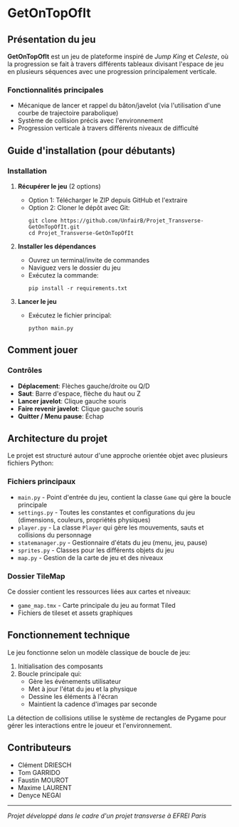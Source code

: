 # GetOnTopOfIt

## Présentation du jeu

**GetOnTopOfIt** est un jeu de plateforme inspiré de *Jump King* et *Celeste*, où la progression se fait à travers différents tableaux divisant l'espace de jeu en plusieurs séquences avec une progression principalement verticale.


### Fonctionnalités principales
- Mécanique de lancer et rappel du bâton/javelot (via l'utilisation d'une courbe de trajectoire parabolique)
- Système de collision précis avec l'environnement
- Progression verticale à travers différents niveaux de difficulté

## Guide d'installation (pour débutants)

### Installation

1. **Récupérer le jeu** (2 options)
   - Option 1: Télécharger le ZIP depuis GitHub et l'extraire
   - Option 2: Cloner le dépôt avec Git:
     ```
     git clone https://github.com/UnfairB/Projet_Transverse-GetOnTopOfIt.git
     cd Projet_Transverse-GetOnTopOfIt
     ```

2. **Installer les dépendances**
   - Ouvrez un terminal/invite de commandes
   - Naviguez vers le dossier du jeu
   - Exécutez la commande:
     ```
     pip install -r requirements.txt
     ```

3. **Lancer le jeu**
   - Exécutez le fichier principal:
     ```
     python main.py
     ```

## Comment jouer

### Contrôles
- **Déplacement**: Flèches gauche/droite ou Q/D
- **Saut**: Barre d'espace, flèche du haut ou Z
- **Lancer javelot**: Clique gauche souris
- **Faire revenir javelot**: Clique gauche souris
- **Quitter / Menu pause**: Échap

## Architecture du projet

Le projet est structuré autour d'une approche orientée objet avec plusieurs fichiers Python:

### Fichiers principaux
- `main.py` - Point d'entrée du jeu, contient la classe `Game` qui gère la boucle principale
- `settings.py` - Toutes les constantes et configurations du jeu (dimensions, couleurs, propriétés physiques)
- `player.py` - La classe `Player` qui gère les mouvements, sauts et collisions du personnage
- `statemanager.py` - Gestionnaire d'états du jeu (menu, jeu, pause)
- `sprites.py` - Classes pour les différents objets du jeu
- `map.py` - Gestion de la carte de jeu et des niveaux

### Dossier TileMap
Ce dossier contient les ressources liées aux cartes et niveaux:
- `game_map.tmx` - Carte principale du jeu au format Tiled
- Fichiers de tileset et assets graphiques

## Fonctionnement technique

Le jeu fonctionne selon un modèle classique de boucle de jeu:
1. Initialisation des composants
2. Boucle principale qui:
   - Gère les événements utilisateur
   - Met à jour l'état du jeu et la physique
   - Dessine les éléments à l'écran
   - Maintient la cadence d'images par seconde

La détection de collisions utilise le système de rectangles de Pygame pour gérer les interactions entre le joueur et l'environnement.

## Contributeurs

- Clément DRIESCH
- Tom GARRIDO
- Faustin MOUROT
- Maxime LAURENT
- Denyce NEGAI

---

*Projet développé dans le cadre d'un projet transverse à EFREI Paris*
